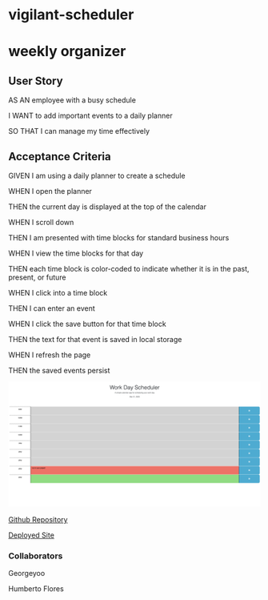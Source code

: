 # vigilant-scheduler

<h1>weekly organizer</h1>

<h2>User Story</h2>

<p>AS AN employee with a busy schedule</p>
<p>I WANT to add important events to a daily planner</p>
<p>SO THAT I can manage my time effectively</p>

<h2>Acceptance Criteria</h2>

<p>GIVEN I am using a daily planner to create a schedule</p>
<p>WHEN I open the planner</p>
<p>THEN the current day is displayed at the top of the calendar</p>
<p>WHEN I scroll down</p>
<p>THEN I am presented with time blocks for standard business hours</p>
<p>WHEN I view the time blocks for that day</p>
<p>THEN each time block is color-coded to indicate whether it is in the past, present, or future</p>
<p>WHEN I click into a time block</p>
<p>THEN I can enter an event</p>
<p>WHEN I click the save button for that time block</p>
<p>THEN the text for that event is saved in local storage</p>
<p>WHEN I refresh the page</p>
<p>THEN the saved events persist</p>

![screenshot](./assets/Screenshot%202023-03-21%20at%204.49.44%20PM.png)

[Github Repository](https://github.com/jeades92/vigilant-scheduler)

[Deployed Site](https://jeades92.github.io/vigilant-scheduler/)

<h3>Collaborators</h3>
<p>Georgeyoo</p>
<p>Humberto Flores</p>